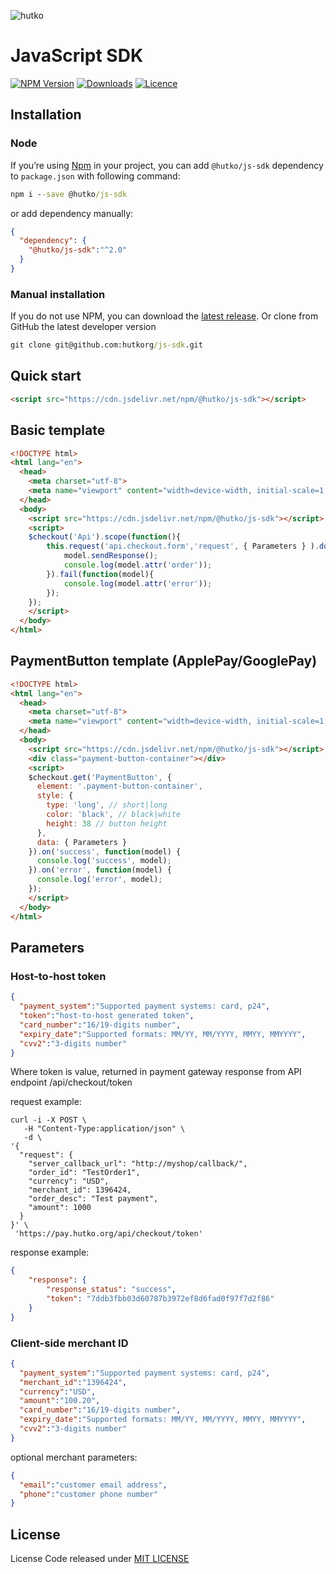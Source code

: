 ![hutko](https://hutko.org/wp-content/plugins/g-blocks/template-parts/svg/logos/logo.svg)
# JavaScript SDK

[![NPM Version](https://img.shields.io/npm/v/@hutko/js-sdk.svg)](https://www.npmjs.com/package/@hutko/js-sdk)
[![Downloads](https://img.shields.io/npm/dt/@hutko/js-sdk.svg)](https://www.npmjs.com/package/@hutko/js-sdk)
[![Licence](https://img.shields.io/github/license/hutkorg/js-sdk.svg)](https://github.com/hutkorg/js-sdk)

## Installation

### Node

If you’re using [Npm](https://npmjs.com/) in your project, you can add `@hutko/js-sdk` dependency to `package.json`
with following command:

```cmd
npm i --save @hutko/js-sdk
```

or add dependency manually:

```json
{
  "dependency": {
    "@hutko/js-sdk":"^2.0"
  }
}
```
### Manual installation

If you do not use NPM, you can download the
[latest release](https://github.com/hutkorg/js-sdk/releases).
Or clone from GitHub the latest developer version
```cmd
git clone git@github.com:hutkorg/js-sdk.git
```


## Quick start

```html
<script src="https://cdn.jsdelivr.net/npm/@hutko/js-sdk"></script>
```

## Basic template

```html
<!DOCTYPE html>
<html lang="en">
  <head>
    <meta charset="utf-8">
    <meta name="viewport" content="width=device-width, initial-scale=1, shrink-to-fit=no">
  </head>
  <body>
    <script src="https://cdn.jsdelivr.net/npm/@hutko/js-sdk"></script>
    <script>
    $checkout('Api').scope(function(){
        this.request('api.checkout.form','request', { Parameters } ).done(function(model){
            model.sendResponse();
            console.log(model.attr('order'));
        }).fail(function(model){
            console.log(model.attr('error'));
        });
    });
    </script>
  </body>
</html>
```

## PaymentButton template (ApplePay/GooglePay)

```html
<!DOCTYPE html>
<html lang="en">
  <head>
    <meta charset="utf-8">
    <meta name="viewport" content="width=device-width, initial-scale=1, shrink-to-fit=no">
  </head>
  <body>
    <script src="https://cdn.jsdelivr.net/npm/@hutko/js-sdk"></script>
    <div class="payment-button-container"></div>
    <script>
    $checkout.get('PaymentButton', {
      element: '.payment-button-container',
      style: {
        type: 'long', // short|long
        color: 'black', // black|white
        height: 38 // button height
      },
      data: { Parameters }
    }).on('success', function(model) {
      console.log('success', model);
    }).on('error', function(model) {
      console.log('error', model);
    });
    </script>
  </body>
</html>
```

## Parameters

### Host-to-host token

```json
{
  "payment_system":"Supported payment systems: card, p24",
  "token":"host-to-host generated token",
  "card_number":"16/19-digits number",
  "expiry_date":"Supported formats: MM/YY, MM/YYYY, MMYY, MMYYYY",
  "cvv2":"3-digits number"
}
```

Where token is value, returned in payment gateway response from API endpoint /api/checkout/token 

request example:

```
curl -i -X POST \
   -H "Content-Type:application/json" \
   -d \
'{
  "request": {
    "server_callback_url": "http://myshop/callback/",
    "order_id": "TestOrder1",
    "currency": "USD",
    "merchant_id": 1396424,
    "order_desc": "Test payment",
    "amount": 1000
  }
}' \
 'https://pay.hutko.org/api/checkout/token'
```

response example:

```json
{
    "response": {
        "response_status": "success",
        "token": "7ddb3fbb03d60787b3972ef8d6fad0f97f7d2f86"
    }
}
```

### Client-side merchant ID

```json
{
  "payment_system":"Supported payment systems: card, p24",
  "merchant_id":"1396424",
  "currency":"USD",
  "amount":"100.20",
  "card_number":"16/19-digits number",
  "expiry_date":"Supported formats: MM/YY, MM/YYYY, MMYY, MMYYYY",
  "cvv2":"3-digits number"
}
```

optional merchant parameters:

```json
{
  "email":"customer email address",
  "phone":"customer phone number"
}
```

## License

License
Code released under [MIT LICENSE](https://github.com/hutkorg/js-sdk/blob/HEAD/LICENSE)

